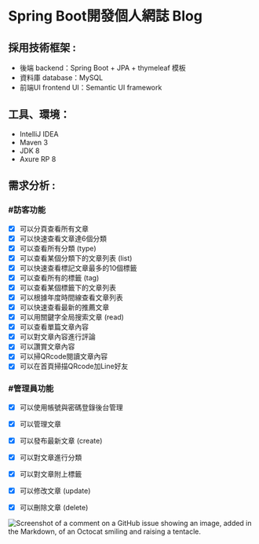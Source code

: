 # Spring Boot開發個人網誌 Blog


## 採用技術框架 :
- 後端 backend：Spring Boot + JPA + thymeleaf 模板
- 資料庫 database：MySQL
- 前端UI frontend UI：Semantic UI framework


## 工具、環境：
- IntelliJ IDEA
- Maven 3
- JDK 8
- Axure RP 8


## 需求分析 :

### #訪客功能
- [x] 可以分頁查看所有文章
- [x] 可以快速查看文章達6個分類
- [x] 可以查看所有分類 (type)
- [x] 可以查看某個分類下的文章列表 (list)
- [x] 可以快速查看標記文章最多的10個標籤
- [x] 可以查看所有的標籤 (tag)
- [x] 可以查看某個標籤下的文章列表
- [x] 可以根據年度時間線查看文章列表
- [x] 可以快速查看最新的推薦文章
- [x] 可以用關鍵字全局搜索文章 (read)
- [x] 可以查看單篇文章內容
- [x] 可以對文章內容進行評論
- [x] 可以讚賞文章內容
- [x] 可以掃QRcode閱讀文章內容
- [x] 可以在首頁掃描QRcode加Line好友

### #管理員功能
- [x] 可以使用帳號與密碼登錄後台管理
- [x] 可以管理文章
- [x] 可以發布最新文章 (create)
- [x] 可以對文章進行分類
- [x] 可以對文章附上標籤
- [x] 可以修改文章 (update)
- [x] 可以刪除文章 (delete)


![Screenshot of a comment on a GitHub issue showing an image, added in the Markdown, of an Octocat smiling and raising a tentacle.]([https://myoctocat.com/assets/images/base-octocat.svg](https://www.atatus.com/glossary/content/images/2021/07/CRUD.jpeg))
